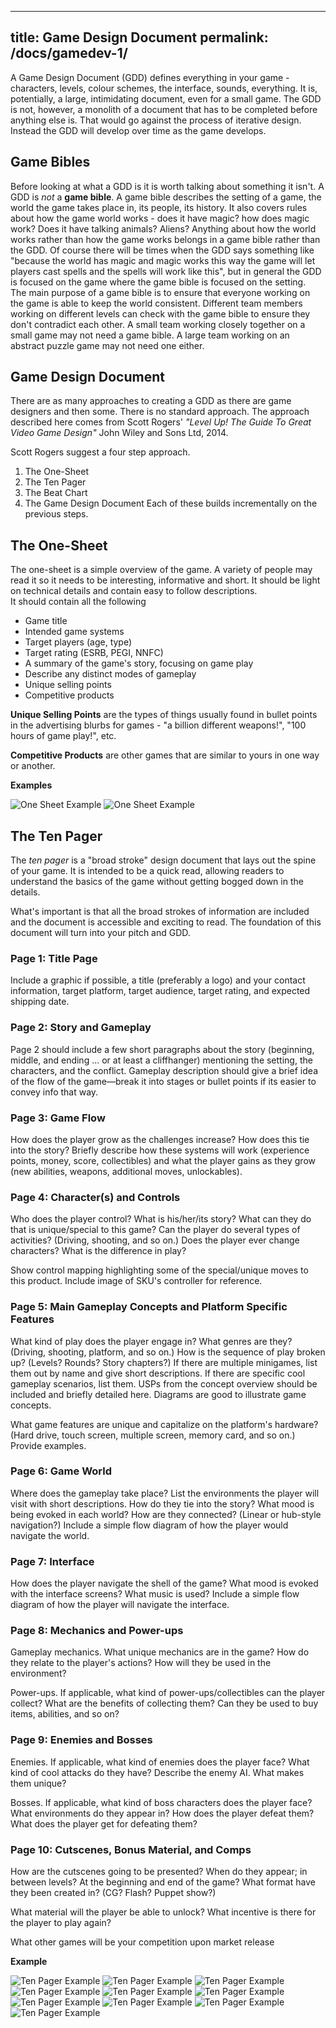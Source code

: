  ---
title: Game Design Document
permalink: /docs/gamedev-1/
---

A Game Design Document (GDD) defines everything in your game - characters, levels, colour schemes, the interface, sounds, everything. It is, potentially, a large, intimidating document, even for a small game. The GDD is not, however, a monolith of a document that has to be completed before anything else is. That would go against the process of iterative design. Instead the GDD will develop over time as the game develops.  

## Game Bibles

Before looking at what a GDD is it is worth talking about something it isn't. A GDD is *not* a **game bible**. A game bible describes the setting of a game, the world the game takes place in, its people, its history. It also covers rules about how the game world works - does it have magic? how does magic work? Does it have talking animals? Aliens? Anything about how the world works rather than how the game works belongs in a game bible rather than the GDD. Of course there will be times when the GDD says something like "because the world has magic and magic works this way the game will let players cast spells and the spells will work like this", but in general the GDD is focused on the game where the game bible is focused on the setting.  
The main purpose of a game bible is to ensure that everyone working on the game is able to keep the world consistent. Different team members working on different levels can check with the game bible to ensure they don't contradict each other. A small team working closely together on a small game may not need a game bible. A large team working on an abstract puzzle game may not need one either.

## Game Design Document

There are as many approaches to creating a GDD as there are game designers and then some. There is no standard approach. The approach described here comes from Scott Rogers' *"Level Up! The Guide To Great Video Game Design"* John Wiley and Sons Ltd, 2014.

Scott Rogers suggest a four step approach.
1. The One-Sheet
2. The Ten Pager
3. The Beat Chart
4. The Game Design Document
Each of these builds incrementally on the previous steps.  

## The One-Sheet
The one-sheet is a simple overview of the game. A variety of people may read it so it needs to be interesting, informative and short. It should be light on technical details and contain easy to follow descriptions.  
It should contain all the following  
* Game title
* Intended game systems
* Target players (age, type)
* Target rating (ESRB, PEGI, NNFC)
* A summary of the game's story, focusing on game play
* Describe any distinct modes of gameplay
* Unique selling points
* Competitive products

**Unique Selling Points** are the types of things usually found in bullet points in the advertising blurbs for games - "a billion different weapons!", "100 hours of game play!", etc.

**Competitive Products** are other games that are similar to yours in one way or another. 

**Examples**

<centre>        
    <img src="{{ "/assets/img/gamedev/onesheet1.png" | relative_url }}" alt="One Sheet Example" class="img-responsive">
</centre>
<centre>        
    <img src="{{ "/assets/img/gamedev/onesheet2.png" | relative_url }}" alt="One Sheet Example" class="img-responsive">
</centre>

## The Ten Pager

The *ten pager* is a "broad stroke" design document that lays out the spine of your game. It is intended to be a quick read, allowing readers to understand the basics of the game without getting bogged down in the details.

What's important is that all the broad strokes of information are included and the document is accessible and exciting to read. The foundation of this document will turn into your pitch and GDD.

### Page 1: Title Page
Include a graphic if possible, a title (preferably a logo) and your contact information, target platform, target audience, target rating, and expected shipping date.

### Page 2: Story and Gameplay
Page 2 should include a few short paragraphs about the story (beginning, middle, and ending ... or at least a cliffhanger) mentioning the setting, the characters, and the conflict. Gameplay description should give a brief idea of the flow of the game—break it into stages or bullet points if its easier to convey info that way.

### Page 3: Game Flow
How does the player grow as the challenges increase? How does this tie into the story? Briefly describe how these systems will work (experience points, money, score, collectibles) and what the player gains as they grow (new abilities, weapons, additional moves, unlockables).

### Page 4: Character(s) and Controls
Who does the player control? What is his/her/its story? What can they do that is unique/special to this game? Can the player do several types of activities? (Driving, shooting, and so on.) Does the player ever change characters? What is the difference in play?  

Show control mapping highlighting some of the special/unique moves to this product. Include image of SKU's controller for reference.

### Page 5: Main Gameplay Concepts and Platform Specific Features
What kind of play does the player engage in? What genres are they? (Driving, shooting, platform, and so on.) How is the sequence of play broken up? (Levels? Rounds? Story chapters?) If there are multiple minigames, list them out by name and give short descriptions. If there are specific cool gameplay scenarios, list them. USPs from the concept overview should be included and briefly detailed here. Diagrams are good to illustrate game concepts.  

What game features are unique and capitalize on the platform's hardware? (Hard drive, touch screen, multiple screen, memory card, and so on.) Provide examples.

### Page 6: Game World
Where does the gameplay take place? List the environments the player will visit with short descriptions. How do they tie into the story? What mood is being evoked in each world? How are they connected? (Linear or hub-style navigation?) Include a simple flow diagram of how the player would navigate the world.

### Page 7: Interface
How does the player navigate the shell of the game? What mood is evoked with the interface screens? What music is used? Include a simple flow diagram of how the player will navigate the interface.

### Page 8: Mechanics and Power-ups
Gameplay mechanics. What unique mechanics are in the game? How do they relate to the player's actions? How will they be used in the environment?  

Power-ups. If applicable, what kind of power-ups/collectibles can the player collect? What are the benefits of collecting them? Can they be used to buy items, abilities, and so on?  

### Page 9: Enemies and Bosses
Enemies. If applicable, what kind of enemies does the player face? What kind of cool attacks do they have? Describe the enemy AI. What makes them unique?  

Bosses. If applicable, what kind of boss characters does the player face? What environments do they appear in? How does the player defeat them? What does the player get for defeating them?

### Page 10: Cutscenes, Bonus Material, and Comps
How are the cutscenes going to be presented? When do they appear; in between levels? At the beginning and end of the game? What format have they been created in? (CG? Flash? Puppet show?)  

What material will the player be able to unlock? What incentive is there for the player to play again?  

What other games will be your competition upon market release  


**Example**

<centre>        
    <img src="{{ "/assets/img/gamedev/10p1-1.png" | relative_url }}" alt="Ten Pager Example" class="img-responsive">
</centre>
<centre>        
    <img src="{{ "/assets/img/gamedev/10p-1-2.png" | relative_url }}" alt="Ten Pager Example" class="img-responsive">
</centre>
<centre>        
    <img src="{{ "/assets/img/gamedev/10p-1-3.png" | relative_url }}" alt="Ten Pager Example" class="img-responsive">
</centre>
<centre>        
    <img src="{{ "/assets/img/gamedev/10p-1-4.png" | relative_url }}" alt="Ten Pager Example" class="img-responsive">
</centre>
<centre>        
    <img src="{{ "/assets/img/gamedev/10p-1-5.png" | relative_url }}" alt="Ten Pager Example" class="img-responsive">
</centre>
<centre>        
    <img src="{{ "/assets/img/gamedev/10p-1-6.png" | relative_url }}" alt="Ten Pager Example" class="img-responsive">
</centre>
<centre>        
    <img src="{{ "/assets/img/gamedev/10p-1-7.png" | relative_url }}" alt="Ten Pager Example" class="img-responsive">
</centre>
<centre>        
    <img src="{{ "/assets/img/gamedev/10p-1-8.png" | relative_url }}" alt="Ten Pager Example" class="img-responsive">
</centre>
<centre>        
    <img src="{{ "/assets/img/gamedev/10p-1-9.png" | relative_url }}" alt="Ten Pager Example" class="img-responsive">
</centre>
<centre>        
    <img src="{{ "/assets/img/gamedev/10p-1-10.png" | relative_url }}" alt="Ten Pager Example" class="img-responsive">
</centre>